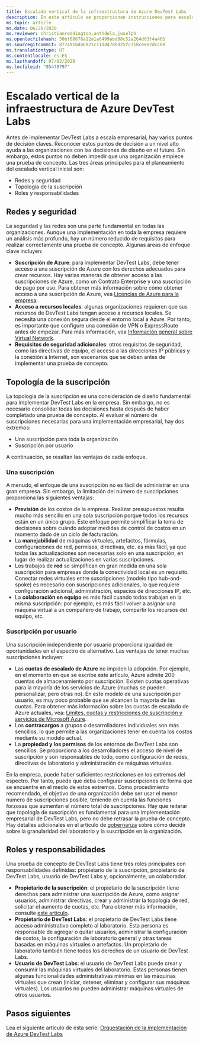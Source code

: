 ```yaml
---
title: Escalado vertical de la infraestructura de Azure DevTest Labs
description: En este artículo se proporcionan instrucciones para escalar verticalmente la infraestructura de Azure DevTest Labs.
ms.topic: article
ms.date: 06/26/2020
ms.reviewer: christianreddington,anthdela,juselph
ms.openlocfilehash: 50bf08678a12a1a0499abd08c52a264d03f4a401
ms.sourcegitcommit: 877491bd46921c11dd478bd25fc718ceee2dcc08
ms.translationtype: HT
ms.contentlocale: es-ES
ms.lasthandoff: 07/02/2020
ms.locfileid: "85478797"
---
```

# <a name="scale-up-your-azure-devtest-labs-infrastructure"></a>Escalado vertical de la infraestructura de Azure DevTest Labs
Antes de implementar DevTest Labs a escala empresarial, hay varios puntos de decisión claves. Reconocer estos puntos de decisión a un nivel alto ayuda a las organizaciones con las decisiones de diseño en el futuro. Sin embargo, estos puntos no deben impedir que una organización empiece una prueba de concepto. Las tres áreas principales para el planeamiento del escalado vertical inicial son:

- Redes y seguridad
- Topología de la suscripción
- Roles y responsabilidades

## <a name="networking-and-security"></a>Redes y seguridad
La seguridad y las redes son una parte fundamental en todas las organizaciones. Aunque una implementación en toda la empresa requiere un análisis más profundo, hay un número reducido de requisitos para realizar correctamente una prueba de concepto. Algunas áreas de enfoque clave incluyen:

- **Suscripción de Azure**: para implementar DevTest Labs, debe tener acceso a una suscripción de Azure con los derechos adecuados para crear recursos. Hay varias maneras de obtener acceso a las suscripciones de Azure, como un Contrato Enterprise y una suscripción de pago por uso. Para obtener más información sobre cómo obtener acceso a una suscripción de Azure, vea [Licencias de Azure para la empresa](https://azure.microsoft.com/pricing/enterprise-agreement/).
- **Acceso a recursos locales**: algunas organizaciones requieren que sus recursos de DevTest Labs tengan acceso a recursos locales. Se necesita una conexión segura desde el entorno local a Azure. Por tanto, es importante que configure una conexión de VPN o ExpressRoute antes de empezar. Para más información, vea [Información general sobre Virtual Network](../virtual-network/virtual-networks-overview.md).
- **Requisitos de seguridad adicionales**: otros requisitos de seguridad, como las directivas de equipo, el acceso a las direcciones IP públicas y la conexión a Internet, son escenarios que se deben antes de implementar una prueba de concepto. 

## <a name="subscription-topology"></a>Topología de la suscripción
La topología de la suscripción es una consideración de diseño fundamental para implementar DevTest Labs en la empresa. Sin embargo, no es necesario consolidar todas las decisiones hasta después de haber completado una prueba de concepto. Al evaluar el número de suscripciones necesarias para una implementación empresarial, hay dos extremos: 

- Una suscripción para toda la organización
- Suscripción por usuario

A continuación, se resaltan las ventajas de cada enfoque.

### <a name="one-subscription"></a>Una suscripción
A menudo, el enfoque de una suscripción no es fácil de administrar en una gran empresa. Sin embargo, la limitación del número de suscripciones proporciona las siguientes ventajas:

- **Previsión** de los costos de la empresa.  Realizar presupuestos resulta mucho más sencillo en una sola suscripción porque todos los recursos están en un único grupo. Este enfoque permite simplificar la toma de decisiones sobre cuándo adoptar medidas de control de costos en un momento dado de un ciclo de facturación.
- La **manejabilidad** de máquinas virtuales, artefactos, fórmulas, configuraciones de red, permisos, directivas, etc. es más fácil, ya que todas las actualizaciones son necesarias solo en una suscripción, en lugar de realizar actualizaciones en varias suscripciones.
- Los trabajos de **red** se simplifican en gran medida en una sola suscripción para empresas donde la conectividad local es un requisito. Conectar redes virtuales entre suscripciones (modelo tipo hub-and-spoke) es necesario con suscripciones adicionales, lo que requiere configuración adicional, administración, espacios de direcciones IP, etc.
- La **colaboración en equipo** es más fácil cuando todos trabajan en la misma suscripción: por ejemplo, es más fácil volver a asignar una máquina virtual a un compañero de trabajo, compartir los recursos del equipo, etc.

### <a name="subscription-per-user"></a>Suscripción por usuario
Una suscripción independiente por usuario proporciona igualdad de oportunidades en el espectro de alternativo. Las ventajas de tener muchas suscripciones incluyen:

- Las **cuotas de escalado de Azure** no impiden la adopción. Por ejemplo, en el momento en que se escribe este artículo, Azure admite 200 cuentas de almacenamiento por suscripción. Existen cuotas operativas para la mayoría de los servicios de Azure (muchas se pueden personalizar, pero otras no). En este modelo de una suscripción por usuario, es muy poco probable que se alcancen la mayoría de las cuotas. Para obtener más información sobre las cuotas de escalado de Azure actuales, vea: [Límites, cuotas y restricciones de suscripción y servicios de Microsoft Azure](../azure-resource-manager/management/azure-subscription-service-limits.md).
- Los **contracargos** a grupos o desarrolladores individuales son más sencillos, lo que permite a las organizaciones tener en cuenta los costos mediante su modelo actual.
- La **propiedad y los permisos** de los entornos de DevTest Labs son sencillos. Se proporciona a los desarrolladores el acceso de nivel de suscripción y son responsables de todo, como configuración de redes, directivas de laboratorio y administración de máquinas virtuales.

En la empresa, puede haber suficientes restricciones en los extremos del espectro. Por tanto, puede que deba configurar suscripciones de forma que se encuentre en el medio de estos extremos. Como procedimiento recomendado, el objetivo de una organización debe ser usar el menor número de suscripciones posible, teniendo en cuenta las funciones forzosas que aumentan el número total de suscripciones. Hay que reiterar que topología de suscripción es fundamental para una implementación empresarial de DevTest Labs, pero no debe retrasar la prueba de concepto. Hay detalles adicionales en el artículo de [gobernanza](devtest-lab-guidance-governance-policy-compliance.md) sobre cómo decidir sobre la granularidad del laboratorio y la suscripción en la organización.

## <a name="roles-and-responsibilities"></a>Roles y responsabilidades
Una prueba de concepto de DevTest Labs tiene tres roles principales con responsabilidades definidas: propietario de la suscripción, propietario de DevTest Labs, usuario de DevTest Labs y, opcionalmente, un colaborador.

- **Propietario de la suscripción**: el propietario de la suscripción tiene derechos para administrar una suscripción de Azure, como asignar usuarios, administrar directivas, crear y administrar la topología de red, solicitar el aumento de cuotas, etc. Para obtener más información, consulte [este artículo](../role-based-access-control/rbac-and-directory-admin-roles.md).
- **Propietario de DevTest Labs**: el propietario de DevTest Labs tiene acceso administrativo completo al laboratorio. Esta persona es responsable de agregar o quitar usuarios, administrar la configuración de costos, la configuración de laboratorio general y otras tareas basadas en máquinas virtuales o artefactos. Un propietario de laboratorio también tiene todos los derechos de un usuario de DevTest Labs.
- **Usuario de DevTest Labs**: el usuario de DevTest Labs puede crear y consumir las máquinas virtuales del laboratorio. Estas personas tienen algunas funcionalidades administrativas mínimas en las máquinas virtuales que crean (iniciar, detener, eliminar y configurar sus máquinas virtuales). Los usuarios no pueden administrar máquinas virtuales de otros usuarios.

## <a name="next-steps"></a>Pasos siguientes
Lea el siguiente artículo de esta serie: [Orquestación de la implementación de Azure DevTest Labs](devtest-lab-guidance-orchestrate-implementation.md)
